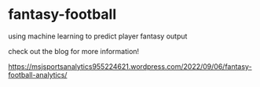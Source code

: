 # fantasy-football
using machine learning to predict player fantasy output

check out the blog for more information!

https://msjsportsanalytics955224621.wordpress.com/2022/09/06/fantasy-football-analytics/
